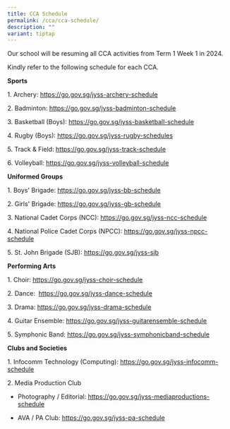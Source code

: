 ```yaml
---
title: CCA Schedule
permalink: /cca/cca-schedule/
description: ""
variant: tiptap
---
```

<p>Our school will be resuming all CCA activities from Term 1 Week 1 in 2024.</p>
<p>Kindly refer to the following schedule for each CCA.</p>
<p><strong>Sports</strong>
</p>
<p>1. Archery: <a href="https://docs.google.com/spreadsheets/d/1swiy7f3piZcb5D5KIlcuE0bhGYXh0jc4ix6FfIRXagw/edit#gid=902890303" rel="noopener noreferrer nofollow" target="_blank"><u>https://go.gov.sg/jyss-archery-schedule</u></a>
</p>
<p>2. Badminton: <a href="https://file.go.gov.sg/jyss-badminton-schedule-term3.pdf" rel="noopener noreferrer nofollow" target="_blank"><u>https://go.gov.sg/jyss-badminton-schedule</u></a>
</p>
<p>3. Basketball (Boys): <a href="https://docs.google.com/spreadsheets/d/1flTXKJhxLQIDNO7Bx2Siu1KbwC-kSMxj/edit?usp=sharing&amp;ouid=100489842546183031767&amp;rtpof=true&amp;sd=true" rel="noopener noreferrer nofollow" target="_blank"><u>https://go.gov.sg/jyss-basketball-schedule</u></a>
</p>
<p>4. Rugby (Boys): <a href="https://docs.google.com/document/d/1dPo-YcmTXS72RQyR7P_iFKdkJwjmbEdcsLH0iMUv9BA/edit" rel="noopener noreferrer nofollow" target="_blank">https://go.gov.sg/jyss-rugby-schedules</a>
</p>
<p>5. Track &amp; Field: <a href="https://docs.google.com/spreadsheets/d/e/2PACX-1vQ654GxVbfJ-QYvggsS2p2-2V61kWjk5t162Ml3LliF6LGS2BeYCFBYFVsGpkGL9AZ3-ow8STZjnEG2/pubhtml?gid=524049236&amp;single=true" rel="noopener noreferrer nofollow" target="_blank"><u>https://go.gov.sg/jyss-track-schedule</u></a>
</p>
<p>6. Volleyball: <a href="https://docs.google.com/spreadsheets/d/17tSSEx_TptI8K6sCm-5xa1Ku5-b7J5OjfZwP-9a0FhI/edit#gid=1978245945" rel="noopener noreferrer nofollow" target="_blank"><u>https://go.gov.sg/jyss-volleyball-schedule</u></a>
</p>
<p><strong>Uniformed Groups</strong>
</p>
<p>1. Boys' Brigade: <a href="https://docs.google.com/spreadsheets/d/1UrF2pmaqUbaRTDuW2M6vWxf6X14LQMpy/edit#gid=1850618732" rel="noopener noreferrer nofollow" target="_blank"><u>https://go.gov.sg/jyss-bb-schedule</u></a>
</p>
<p>2. Girls' Brigade: <a href="https://docs.google.com/spreadsheets/d/1RyS5_868V6wy1UmilYrogAD2UefjgJWsv4BOUIob1d4/edit#gid=1972980739" rel="noopener" target="_blank"><u>https://go.gov.sg/jyss-gb-schedule</u></a><u><br></u>
</p>
<p>3. National Cadet Corps (NCC): <a href="https://docs.google.com/spreadsheets/d/14vhY0Ns2R25QtfRHt1XOy2IM2zT_pI5vFeMOXmA5zTA/edit#gid=131856016" rel="noopener noreferrer nofollow" target="_blank"><u>https://go.gov.sg/jyss-ncc-schedule</u></a>
</p>
<p>4. National Police Cadet Corps (NPCC): <a href="https://docs.google.com/spreadsheets/d/103vn0i8idVse7yodShQycKczngBuRaZj/edit#gid=127127234" rel="noopener noreferrer nofollow" target="_blank"><u>https://go.gov.sg/jyss-npcc-schedule</u></a>
</p>
<p>5. St. John Brigade (SJB): <a href="https://docs.google.com/spreadsheets/d/1SuXTe-sWYTpIaD0syTIwWJXOD-31Ld4o1ALpeNR5THg/edit#gid=59951477" rel="noopener noreferrer nofollow" target="_blank"><u>https://go.gov.sg/jyss-sjb</u></a>
</p>
<p><strong>Performing Arts</strong>
</p>
<p>1. Choir: <a href="https://docs.google.com/spreadsheets/d/1Qr716rSEp9JEtcTyY1ESCLjwvwDhZD_B/edit#gid=1705153415" rel="noopener noreferrer nofollow" target="_blank"><u>https://go.gov.sg/jyss-choir-schedule</u></a>
</p>
<p>2. Dance: &nbsp;<a href="https://docs.google.com/spreadsheets/d/1PPGNUYyJqpg00pyLjdQ3nr36Etelf5yOnI2GYYGkpiA/edit#gid=321501424" rel="noopener noreferrer nofollow" target="_blank"><u>https://go.gov.sg/jyss-dance-schedule</u></a>
</p>
<p>3. Drama: <a href="https://docs.google.com/spreadsheets/d/1t6ZDfX0Suk-TibFckoMLWk8OQKwVzgy2tM7zDKyRn1I/edit#gid=0" rel="noopener noreferrer nofollow" target="_blank"><u>https://go.gov.sg/jyss-drama-schedule</u></a>
</p>
<p>4. Guitar Ensemble: <a href="https://docs.google.com/spreadsheets/d/1clbzVxXmGNNn_t8g68Yxt6JXa0uNArU5PkrMbz1OdGU/edit#gid=0" rel="noopener noreferrer nofollow" target="_blank"><u>https://go.gov.sg/jyss-guitarensemble-schedule</u></a>
</p>
<p>5. Symphonic Band: <a href="https://docs.google.com/spreadsheets/d/14q2L_qwQ0Ud9Z58ZnxBvroiaeQvY1I8QweVNLoy86ZQ/edit#gid=0" rel="noopener" target="_blank"><u>https://go.gov.sg/jyss-symphonicband-schedule</u></a>
</p>
<p><strong>Clubs and Societies</strong>
</p>
<p>1. Infocomm Technology (Computing): <a href="https://docs.google.com/spreadsheets/d/1LQCYk8LnM1uNJSkaF_-kMzTnLCOTqe_DUxuDbqL_yDM/edit?usp=sharing" rel="noopener noreferrer nofollow" target="_blank"><u>https://go.gov.sg/jyss-infocomm-schedule</u></a>
</p>
<p>2. Media Production Club</p>
<ul data-tight="true" class="tight">
<li>
<p>Photography / Editorial: <a href="https://docs.google.com/spreadsheets/d/1sU1uzTgodfHpFZLwiu9vj9wnXXC7OeXosZ65SWhazc4/edit#gid=545536081" rel="noopener noreferrer nofollow" target="_blank"><u>https://go.gov.sg/jyss-mediaproductions-schedule</u></a>
</p>
</li>
<li>
<p>AVA / PA Club: <a href="https://docs.google.com/spreadsheets/d/1wWt61opBkkx3ZMamyEZNfABbGyZZGypO1g7on-rDal0/edit" rel="noopener" target="_blank"><u>https://go.gov.sg/jyss-pa-schedule</u></a>
</p>
</li>
</ul>
<p></p>